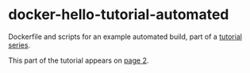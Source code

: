 # docker-hello-tutorial-automated
Dockerfile and scripts for an example automated build, part of a [tutorial series](https://amytabb.com/ts/2018_07_28/).

This part of the tutorial appears on [page 2](https://amytabb.com/ts/2018_07_29/).
